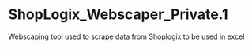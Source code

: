 # ShopLogix_Webscaper_Private.1
Webscaping tool used to scrape data from Shoplogix to be used in excel
